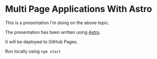 # Multi Page Applications With Astro

This is a presentation I'm doing on the above topic.

The presentation has been written using [Astro](https://astro.build/).

It will be deployed to GitHub Pages.

Run locally using `npm start`

